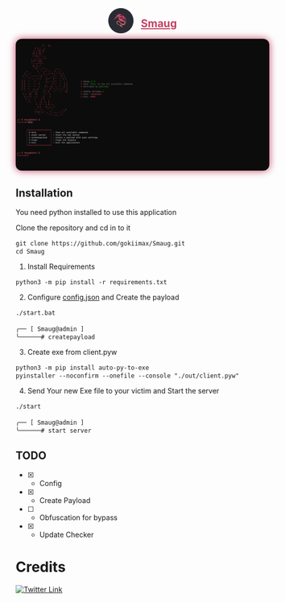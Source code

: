 <div style="display: flex; justify-content: center; align-items: center;">
    <img src="./images/icon.png" height=50 style="margin-right: 15px">
    <h2 style="text-decoration: underline; color: #c24164">Smaug</h2>
</div>

<img src="/images/demo.png" style="border-radius: 12px; box-shadow: 0px 0px 15px #c24164;"/>

## Installation

You need python installed to use this application

Clone the repository and cd in to it
```
git clone https://github.com/gokiimax/Smaug.git
cd Smaug
```

1. Install Requirements
```
python3 -m pip install -r requirements.txt
```

2. Configure [config.json](./config.json) and Create the payload
```
./start.bat

╭── [ Smaug@admin ]
╰──────# createpayload
```

3. Create exe from client.pyw
```
python3 -m pip install auto-py-to-exe
pyinstaller --noconfirm --onefile --console "./out/client.pyw"
```

4. Send Your new Exe file to your victim and Start the server
```
./start

╭── [ Smaug@admin ]
╰──────# start server
```

## TODO

- [x] - Config
- [x] - Create Payload
- [ ] - Obfuscation for bypass
- [x] - Update Checker

# Credits
[![Twitter Link](https://img.shields.io/badge/Twitter-1DA1F2?style=for-the-badge&logo=twitter&logoColor=white)](https://twitter.com/gokimax_x)
